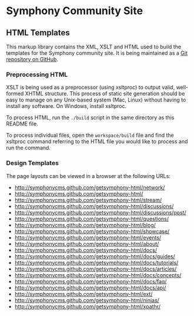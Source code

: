 # Symphony Community Site

## HTML Templates

This markup library contains the XML, XSLT and HTML used to build the templates for the Symphony community site. It is being maintained as a [Git repository on GitHub](https://github.com/bauhouse/getsymphony-html).

### Preprocessing HTML

XSLT is being used as a preprocessor (using xsltproc) to output valid, well-formed XHTML structure. This process of static site generation should be easy to manage on any Unix-based system (Mac, Linux) without having to install any software. On Windows, install xsltproc.

To process HTML, run the `./build` script in the same directory as this README file.

To process individual files, open the `workspace/build` file and find the xsltproc command referring to the HTML file you would like to process and run the command.

### Design Templates

The page layouts can be viewed in a browser at the following URLs: 

* http://symphonycms.github.com/getsymphony-html/network/
* http://symphonycms.github.com/getsymphony-html/
* http://symphonycms.github.com/getsymphony-html/stream/
* http://symphonycms.github.com/getsymphony-html/discussions/
* http://symphonycms.github.com/getsymphony-html/discussions/post/
* http://symphonycms.github.com/getsymphony-html/questions/
* http://symphonycms.github.com/getsymphony-html/blog/
* http://symphonycms.github.com/getsymphony-html/showcase/
* http://symphonycms.github.com/getsymphony-html/events/
* http://symphonycms.github.com/getsymphony-html/about/
* http://symphonycms.github.com/getsymphony-html/docs/
* http://symphonycms.github.com/getsymphony-html/docs/guides/
* http://symphonycms.github.com/getsymphony-html/docs/tutorials/
* http://symphonycms.github.com/getsymphony-html/docs/articles/
* http://symphonycms.github.com/getsymphony-html/docs/concepts/
* http://symphonycms.github.com/getsymphony-html/docs/faq/
* http://symphonycms.github.com/getsymphony-html/docs/api/
* http://symphonycms.github.com/getsymphony-html/ext/
* http://symphonycms.github.com/getsymphony-html/ninjas/
* http://symphonycms.github.com/getsymphony-html/xpathr/
